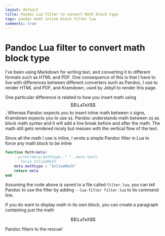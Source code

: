 ```yaml
---
layout: default
title: Pandoc Lua filter to convert Math block type
tags: pandoc math inline block filter lua
comments: true
---
```

# Pandoc Lua filter to convert math block type

I've been using Markdown for writing text, and  converting it to different formats such as HTML and PDF. One consequence of this is that I have to live with differences between different converters such as Pandoc, I use to render HTML and PDF, and Kramdown, used by Jekyll to render this page.

One particular difference is related to how you insert math using $$\LaTeX$$. Whereas Pandoc expects you to insert inline math between `$` signs, Kramdown expects you to use `$$`. Pandoc understands math between `$$` as block math syntax and it will add a line break before and after the math. The math still gets rendered nicely but messes with the vertical flow of the text.

Since all the math I use is inline, I wrote a simple Pandoc filter in Lua to force any math block to be inline

```lua
function Math(meta)
    --print(meta.mathtype.." "..meta.text)
    -- force InlineMath
    meta.mathtype = "InlineMath"
    return meta
end
```

Assuming the code above is saved to a file called `filter.lua`, you can tell Pandoc to use the filter by adding `--lua-filter filter.lua` to its command line.

If you do want to display math in its own block, you can create a paragraph containing just the math

$$\LaTeX$$

Pandoc filters to the rescue!
